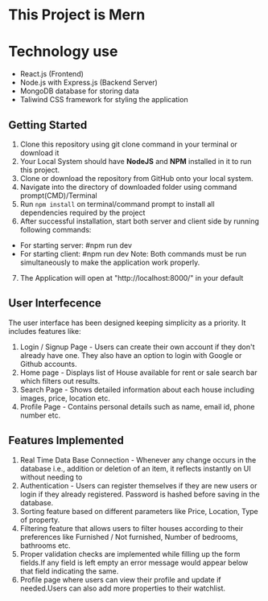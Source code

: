 # This Project is Mern

# Technology use

- React.js (Frontend)
- Node.js with Express.js (Backend Server)
- MongoDB database for storing data
- Taliwind CSS framework for styling the application

## Getting Started

1. Clone this repository using git clone command in your terminal or download it
2. Your Local System should have **NodeJS** and **NPM** installed in it to run this project.
3. Clone or download the repository from GitHub onto your local system.
4. Navigate into the directory of downloaded folder using command prompt(CMD)/Terminal
5. Run `npm install` on terminal/command prompt to install all dependencies required by the project
6. After successful installation, start both server and client side by running following commands:

- For starting server:
  #npm run dev
- For starting client:
  #npm run dev
  Note: Both commands must be run simultaneously to make the application work properly.

7. The Application will open at "http://localhost:8000/" in your default

## User Interfecence

The user interface has been designed keeping simplicity as a priority. It includes features like:

1. Login / Signup Page - Users can create their own account if they don't already have one. They also have an option to login with Google or Github accounts.
2. Home page - Displays list of House available for rent or sale search bar which filters out results.
3. Search Page - Shows detailed information about each house including images, price, location etc.
4. Profile Page - Contains personal details such as name, email id, phone number etc.

## Features Implemented

1. Real Time Data Base Connection - Whenever any change occurs in the database i.e., addition or deletion of an item, it reflects instantly on UI without needing to
2. Authentication - Users can register themselves if they are new users or login if they already registered. Password is hashed before saving in the database.
3. Sorting feature based on different parameters like Price, Location, Type of property.
4. Filtering feature that allows users to filter houses according to their preferences like Furnished / Not furnished, Number of bedrooms, bathrooms etc.
5. Proper validation checks are implemented while filling up the form fields.If any field is left empty an error message would appear below that field indicating the same.
6. Profile page where users can view their profile and update if needed.Users can also add more properties to their watchlist.
